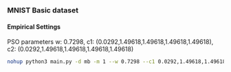 ### MNIST Basic dataset

#### Empirical Settings 

PSO parameters w: 0.7298, c1: (0.0292,1.49618,1.49618,1.49618,1.49618), c2: (0.0292,1.49618,1.49618,1.49618,1.49618)

```bash
nohup python3 main.py -d mb -m 1 --w 0.7298 --c1 0.0292,1.49618,1.49618,1.49618,1.49618 --c2 0.0292,1.49618,1.49618,1.49618,1.49618 -s 30 -l 15 --max_steps 30 -e 10 -f 0 -g 1 --log_file=log/ippso_cnn_200.log --gbest_file=log/gbest_200.pkl &
```

#### 
